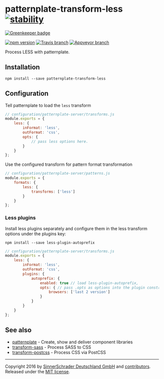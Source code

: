 # patternplate-transform-less [![stability][0]][1]

[![Greenkeeper badge](https://badges.greenkeeper.io/sinnerschrader/patternplate-transform-less.svg)](https://greenkeeper.io/)

[![npm version][2]][3] [![Travis branch][4]][5] [![Appveyor branch][6]][7]

Process LESS with patternplate.

## Installation
```shell
npm install --save patternplate-transform-less
```

## Configuration

Tell patternplate to load the `less` transform

```js
// configuration/patternplate-server/transforms.js
module.exports = {
	less: {
		inFormat: 'less',
		outFormat: 'css',
		opts: {
			// pass less options here.
		}
	}
};
```

Use the configured transform for pattern format transformation

```js
// configuration/patternplate-server/patterns.js
module.exports = {
	formats: {
		less: {
			transforms: ['less']
		}
	}
};
```

### Less plugins

Install less plugins separately and configure them in the less transform options under the plugins key:

```
npm install --save less-plugin-autoprefix
```

```js
// configuration/patternplate-server/transforms.js
module.exports = {
	less: {
		inFormat: 'less',
		outFormat: 'css',
		plugins: {
			autoprefix: {
				enabled: true // load less-plugin-autoprefix,
				opts: { // pass .opts as options into the plugin constructor
					browsers: ['last 2 version']
				}
			}
		}
	}
};
```


## See also

* [patternplate](https://github.com/sinnerschrader/patternplate) - Create, show and deliver component libraries
* [transform-sass](https://github.com/marionebl/patternplate-transform-sass) - Process SASS to CSS
* [transform-postcss](https://github.com/sinnerschrader/patternplate-transform-postcss) - Process CSS via PostCSS

---
Copyright 2016 by [SinnerSchrader Deutschland GmbH](https://github.com/sinnerschrader) and [contributors](./graphs/contributors). Released under the [MIT license]('./license.md').

[0]: https://img.shields.io/badge/stability-stable-green.svg?style=flat-square
[1]: https://nodejs.org/api/documentation.html#documentation_stability_index
[2]: https://img.shields.io/npm/v/patternplate-transform-less.svg?style=flat-square
[3]: https://npmjs.org/package/patternplate-transform-less
[4]: https://img.shields.io/travis/sinnerschrader/patternplate-transform-less/master.svg?style=flat-square
[5]: https://travis-ci.org/sinnerschrader/patternplate-transform-less
[6]: https://img.shields.io/appveyor/ci/marionebl/patternplate-transform-less/master.svg?style=flat-square
[7]: https://ci.appveyor.com/project/marionebl/patternplate-transform-less
